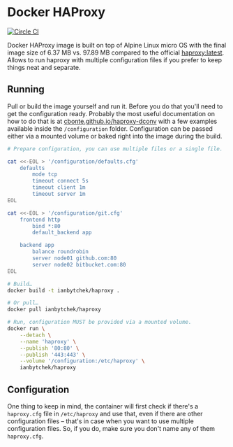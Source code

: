# Docker HAProxy

[![Circle CI](https://circleci.com/gh/ianbytchek/docker-haproxy.svg?style=svg)](https://circleci.com/gh/ianbytchek/docker-haproxy)

Docker HAProxy image is built on top of Alpine Linux micro OS with the final image size of 6.37 MB vs. 97.89 MB compared to the official [haproxy:latest](https://github.com/docker-library/haproxy/blob/master/1.5/Dockerfile). Allows to run haproxy with multiple configuration files if you prefer to keep things neat and separate.

## Running

Pull or build the image yourself and run it. Before you do that you'll need to get the configuration ready. Probably the most useful documentation on how to do that is at [cbonte.github.io/haproxy-dconv](https://cbonte.github.io/haproxy-dconv/configuration-1.5.html) with a few examples available inside the `/configuration` folder. Configuration can be passed either via a mounted volume or baked right into the image during the build.

```sh
# Prepare configuration, you can use multiple files or a single file.

cat <<-EOL > '/configuration/defaults.cfg'
	defaults
	    mode tcp
	    timeout connect 5s
	    timeout client 1m
	    timeout server 1m
EOL

cat <<-EOL > '/configuration/git.cfg'
	frontend http
	    bind *:80
	    default_backend app

	backend app
	    balance roundrobin
	    server node01 github.com:80
	    server node02 bitbucket.com:80
EOL

# Build…
docker build -t ianbytchek/haproxy .

# Or pull…
docker pull ianbytchek/haproxy

# Run, configuration MUST be provided via a mounted volume.
docker run \
    --detach \
    --name 'haproxy' \
    --publish '80:80' \
    --publish '443:443' \
    --volume '/configuration:/etc/haproxy' \
    ianbytchek/haproxy
```

## Configuration

One thing to keep in mind, the container will first check if there's a `haproxy.cfg` file in `/etc/haproxy` and use that, even if there are other configuration files – that's in case when you want to use multiple configuration files. So, if you do, make sure you don't name any of them `haproxy.cfg`.
